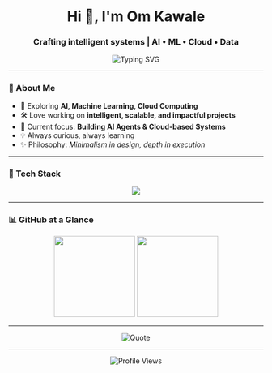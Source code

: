 <!-- Profile Header -->
<h1 align="center">Hi 👋, I'm Om Kawale</h1>
<h3 align="center">Crafting intelligent systems | AI • ML • Cloud • Data</h3>

<!-- Subtle Typing Animation -->
<p align="center">
  <img src="https://readme-typing-svg.herokuapp.com?font=Fira+Code&weight=600&size=22&pause=1000&color=4D9CFF&center=true&vCenter=true&width=550&lines=Engineer+%7C+AI+Enthusiast;Cloud+%26+Big+Data+Explorer;Open+Source+Contributor;Building+the+Future+with+Code" alt="Typing SVG" />
</p>

---

<!-- About Section -->
### 🚀 About Me
- 🌱 Exploring **AI, Machine Learning, Cloud Computing**
- 🛠️ Love working on **intelligent, scalable, and impactful projects**
- 🎯 Current focus: **Building AI Agents & Cloud-based Systems**
- 💡 Always curious, always learning
- ✨ Philosophy: *Minimalism in design, depth in execution*

---

<!-- Tech Stack -->
### 🧰 Tech Stack
<p align="center">
  <img src="https://skillicons.dev/icons?i=python,tensorflow,pytorch,aws,gcp,azure,docker,kubernetes,git,linux,mysql,mongodb" />
</p>

---

<!-- GitHub Stats -->
### 📊 GitHub at a Glance
<p align="center">
  <img src="https://github-readme-stats.vercel.app/api?username=om7035&show_icons=true&theme=tokyonight&hide_border=true" height="160"/>
  <img src="https://github-readme-streak-stats.herokuapp.com/?user=om7035&theme=tokyonight&hide_border=true" height="160"/>
</p>

---

<!-- Minimal Quote -->
<p align="center">
  <img src="https://readme-quotient.vercel.app/api?quote=Code+is+the+canvas%2C+Logic+is+the+paint.&theme=dark" alt="Quote"/>
</p>

---

<!-- Profile Views -->
<p align="center">
  <img src="https://komarev.com/ghpvc/?username=om7035&label=Profile+Views&color=blue&style=flat-square" alt="Profile Views"/>
</p>

